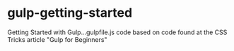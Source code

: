 # gulp-getting-started
Getting Started with Gulp...gulpfile.js code based on code found at the CSS Tricks article "Gulp for Beginners"
